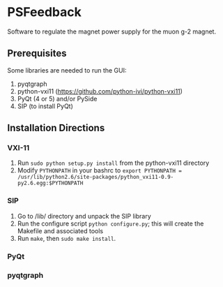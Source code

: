 # PSFeedback
Software to regulate the magnet power supply for the muon g-2 magnet.

## Prerequisites 

Some libraries are needed to run the GUI: 
1. pyqtgraph
2. python-vxi11 (https://github.com/python-ivi/python-vxi11) 
3. PyQt (4 or 5) and/or PySide 
4. SIP (to install PyQt) 

## Installation Directions

### VXI-11

1. Run `sudo python setup.py install` from the python-vxi11 directory
2. Modify `PYTHONPATH` in your bashrc to `export PYTHONPATH = /usr/lib/python2.6/site-packages/python_vxi11-0.9-py2.6.egg:$PYTHONPATH` 

### SIP 

1. Go to /lib/ directory and unpack the SIP library
2. Run the configure script `python configure.py`; this will create the Makefile and associated tools
3. Run `make`, then `sudo make install`.   

### PyQt 

### pyqtgraph


